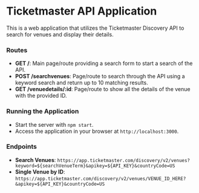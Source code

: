 # Ticketmaster API Application

This is a web application that utilizes the Ticketmaster Discovery API to search for venues and display their details.

### Routes
- **GET /**: Main page/route providing a search form to start a search of the API.
- **POST /searchvenues**: Page/route to search through the API using a keyword search and return up to 10 matching results.
- **GET /venuedetails/:id**: Page/route to show all the details of the venue with the provided ID.

### Running the Application
- Start the server with `npm start`.
- Access the application in your browser at `http://localhost:3000`.

### Endpoints
- **Search Venues**: `https://app.ticketmaster.com/discovery/v2/venues?keyword=${searchVenueTerm}&apikey=${API_KEY}&countryCode=US`
- **Single Venue by ID**: `https://app.ticketmaster.com/discovery/v2/venues/VENUE_ID_HERE?&apikey=${API_KEY}&countryCode=US`
